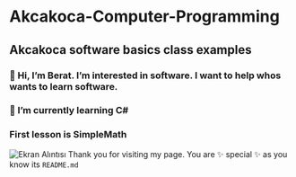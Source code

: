 # Akcakoca-Computer-Programming
## Akcakoca software basics class examples
### 👋 Hi, I’m Berat. I’m interested in software. I want to help whos wants to learn software.
### 🌱 I’m currently learning C#
### First lesson is SimpleMath
![Ekran Alıntısı](https://user-images.githubusercontent.com/53434685/143288173-e6043200-d422-4c46-b027-45e2cdbf0843.PNG)
Thank you for visiting my page. You are ✨ special ✨ as you know  its `README.md`

